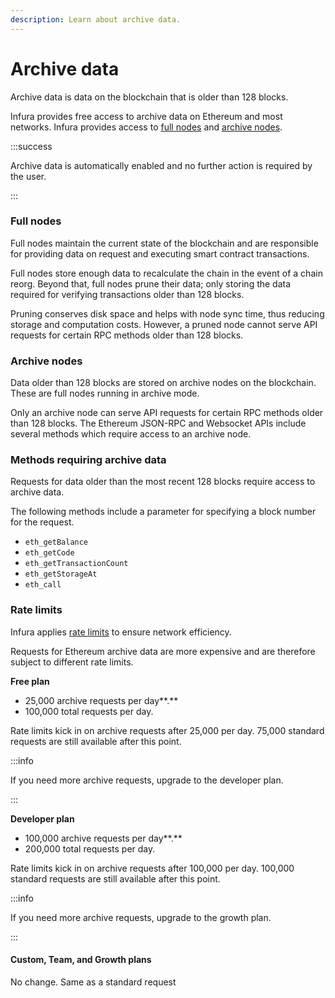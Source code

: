 ```yaml
---
description: Learn about archive data.
---
```


# Archive data

Archive data is data on the blockchain that is older than 128 blocks.

Infura provides free access to archive data on Ethereum and most networks. Infura provides access to [full nodes](#full-nodes)
and [archive nodes](#archive-nodes).

:::success

Archive data is automatically enabled and no further action is required by the user.

:::

### Full nodes

Full nodes maintain the current state of the blockchain and are responsible for providing data on request and executing smart contract transactions.

Full nodes store enough data to recalculate the chain in the event of a chain reorg. Beyond that, full nodes prune their data; only storing the data required for verifying transactions older than 128 blocks.

Pruning conserves disk space and helps with node sync time, thus reducing storage and computation costs. However, a pruned node cannot serve API requests for certain RPC methods older than 128 blocks.

### Archive nodes

Data older than 128 blocks are stored on archive nodes on the blockchain. These are full nodes running in archive mode.

Only an archive node can serve API requests for certain RPC methods older than 128 blocks. The Ethereum JSON-RPC and Websocket APIs include several methods which require access to an archive node.

### Methods requiring archive data

Requests for data older than the most recent 128 blocks require access to archive data.

The following methods include a parameter for specifying a block number for the request.

- `eth_getBalance`
- `eth_getCode`
- `eth_getTransactionCount`
- `eth_getStorageAt`
- `eth_call`

### Rate limits

Infura applies [rate limits](../how-to/avoid-rate-limiting.md#infura-rate-limiting) to ensure network efficiency.

Requests for Ethereum archive data are more expensive and are therefore subject to different rate limits.

**Free plan**

- 25,000 archive requests per day**.**
- 100,000 total requests per day.

Rate limits kick in on archive requests after 25,000 per day. 75,000 standard requests are still available after this point.

:::info

If you need more archive requests, upgrade to the developer plan.

:::

**Developer plan**

- 100,000 archive requests per day**.**
- 200,000 total requests per day.

Rate limits kick in on archive requests after 100,000 per day. 100,000 standard requests are still available after this point.

:::info

If you need more archive requests, upgrade to the growth plan.

:::

#### Custom, Team, and Growth plans

No change. Same as a standard request
